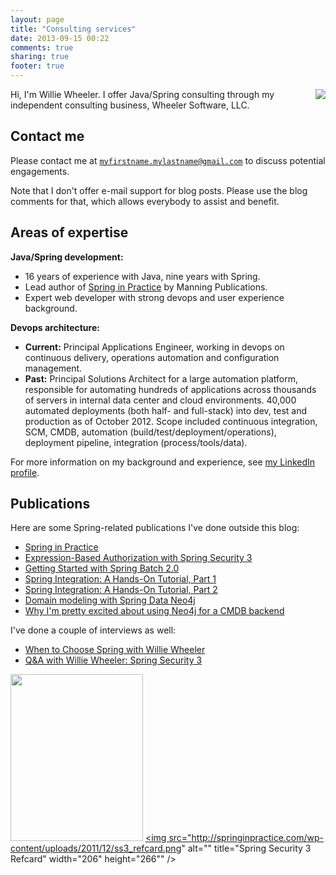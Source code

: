 ```yaml
---
layout: page
title: "Consulting services"
date: 2013-09-15 00:22
comments: true
sharing: true
footer: true
---
```

<img src="http://springinpractice.s3.amazonaws.com/blog/images/about/ww.jpg" align="right" />

Hi, I'm Willie Wheeler. I offer Java/Spring consulting through my independent consulting business, Wheeler Software, LLC.

Contact me
----------

Please contact me at <code>myfirstname.mylastname@gmail.com</code> to discuss potential engagements.

Note that I don't offer e-mail support for blog posts. Please use the blog comments for that, which allows everybody to assist and benefit.

Areas of expertise
------------------

**Java/Spring development:**

* 16 years of experience with Java, nine years with Spring.
* Lead author of [Spring in Practice](http://www.manning.com/wheeler/) by Manning Publications.
* Expert web developer with strong devops and user experience background.

**Devops architecture:**

* **Current:** Principal Applications Engineer, working in devops on continuous delivery, operations automation and configuration management.
* **Past:** Principal Solutions Architect for a large automation platform, responsible for automating hundreds of applications across thousands of servers in internal data center and cloud environments. 40,000 automated deployments (both half- and full-stack) into dev, test and production as of October 2012. Scope included continuous integration, SCM, CMDB, automation (build/test/deployment/operations), deployment pipeline, integration (process/tools/data).

For more information on my background and experience, see [my LinkedIn profile](http://www.linkedin.com/in/williewheeler).

Publications
------------

Here are some Spring-related publications I've done outside this blog:

* <a href="http://manning.com/wheeler/">Spring in Practice</a>
* <a href="http://refcardz.dzone.com/refcardz/expression-based-authorization">Expression-Based Authorization with Spring Security 3</a>
* <a href="http://java.dzone.com/articles/getting-started-spring-batch">Getting Started with Spring Batch 2.0</a>
* <a href="http://java.dzone.com/articles/spring-integration-hands">Spring Integration: A Hands-On Tutorial, Part 1</a>
* <a href="http://java.dzone.com/articles/spring-integration-hands-0">Spring Integration: A Hands-On Tutorial, Part 2</a>
* <a href="http://java.dzone.com/articles/domain-modeling-spring-data">Domain modeling with Spring Data Neo4j</a>
* <a href="http://java.dzone.com/articles/why-i%E2%80%99m-pretty-excited-about">Why I'm pretty excited about using Neo4j for a CMDB backend</a>

I've done a couple of interviews as well:

* <a href="http://java.dzone.com/articles/wheeler-spring-interview">When to Choose Spring with Willie Wheeler</a>
* <a href="http://java.dzone.com/articles/willie-wheeler-spring-security3-interview">Q&amp;A with Willie Wheeler: Spring Security 3</a>

<a href="http://www.manning.com/wheeler/"><img alt="" src="http://springinpractice.s3.amazonaws.com/blog/images/sip-cover.png" title="Spring in Practice" width="212" height="267" /></a>
<a href="http://refcardz.dzone.com/refcardz/expression-based-authorization"><img src="http://springinpractice.com/wp-content/uploads/2011/12/ss3_refcard.png" alt="" title="Spring Security 3 Refcard" width="206" height="266"" /></a>
